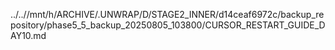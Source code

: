 ../..//mnt/h/ARCHIVE/.UNWRAP/D/STAGE2_INNER/d14ceaf6972c/backup_repository/phase5_5_backup_20250805_103800/CURSOR_RESTART_GUIDE_DAY10.md